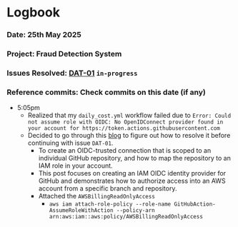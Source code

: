 # Logbook
### Date: 25th May 2025
### Project: Fraud Detection System
### Issues Resolved: [DAT-01](https://github.com/EsosaOrumwese/fraud-detection-system/issues/6) `in-progress`
### Reference commits: Check commits on this date (if any)

* 5:05pm
  * Realized that my `daily_cost.yml` workflow failed due to `Error: Could not assume role with OIDC: No OpenIDConnect provider found in your account for https://token.actions.githubusercontent.com`
  * Decided to go through this [blog](https://aws.amazon.com/blogs/security/use-iam-roles-to-connect-github-actions-to-actions-in-aws/) to figure out how to resolve it before continuing with issue `DAT-01`.
    * To create an OIDC-trusted connection that is scoped to an individual GitHub repository, and how to map the repository to an IAM role in your account. 
    * This post focuses on creating an IAM OIDC identity provider for GitHub and demonstrates how to authorize access into an AWS account from a specific branch and repository. 
    * Attached the `AWSBillingReadOnlyAccess`
      * ```aws iam attach-role-policy --role-name GitHubAction-AssumeRoleWithAction --policy-arn arn:aws:iam::aws:policy/AWSBillingReadOnlyAccess```





